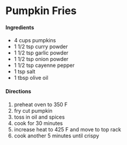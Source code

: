# Pumpkin Fries

#### Ingredients

 - 4 cups pumpkins
 - 1 1/2 tsp curry powder
 - 1 1/2 tsp garlic powder
 - 1 1/2 tsp onion powder
 - 1 1/2 tsp cayenne pepper
 - 1 tsp salt
 - 1 tbsp olive oil

 #### Directions

 1. preheat oven to 350 F
 2. fry cut pumpkin
 3. toss in oil and spices
 4. cook for 30 minutes
 5. increase heat to 425 F and move to top rack
 6. cook another 5 minutes until crispy